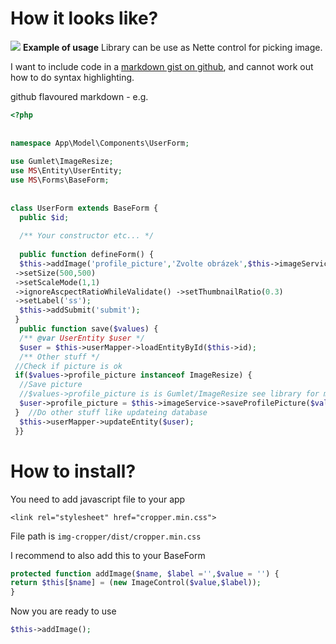 # How it looks like?


![](https://i.imgur.com/xxOUXAm.jpg)
**Example of usage**
Library can be use as Nette control for picking image. 
    
I want to include code in a  [markdown gist on github](https://gist.github.com/derekdreery/8933123), and cannot work out how to do syntax highlighting.

github flavoured markdown - e.g.


```php
<?php  
  
  
namespace App\Model\Components\UserForm;  
  
use Gumlet\ImageResize;  
use MS\Entity\UserEntity;  
use MS\Forms\BaseForm;  
  
  
class UserForm extends BaseForm {  
  public $id;  
  
  /** Your constructor etc... */  
  
  public function defineForm() {  
  $this->addImage('profile_picture','Zvolte obrázek',$this->imageService->getRealPathsFromId($user->profile_picture)->low)  
 ->setSize(500,500)  
 ->setScaleMode(1,1)  
 ->ignoreAscpectRatioWhileValidate() ->setThumbnailRatio(0.3)  
 ->setLabel('ss');  
  $this->addSubmit('submit');  
 }  
  public function save($values) {  
  /** @var UserEntity $user */  
  $user = $this->userMapper->loadEntityById($this->id);  
  /** Other stuff */  
 //Check if picture is ok  
 if($values->profile_picture instanceof ImageResize) {  
  //Save picture  
  //$values->profile_picture is is Gumlet/ImageResize see library for more info
  $user->profile_picture = $this->imageService->saveProfilePicture($values->profile_picture);  
 }  //Do other stuff like updateing database
  $this->userMapper->updateEntity($user);  
 }}
```

# How to install? 
You need to add javascript file to your app 

    <link rel="stylesheet" href="cropper.min.css">
File path is `img-cropper/dist/cropper.min.css`

I recommend to also add this to your BaseForm 

  ```php
protected function addImage($name, $label ='',$value = '') {  
  return $this[$name] = (new ImageControl($value,$label));  
}
```
Now you are ready to use 
  ```php
  $this->addImage();
  ```
  
